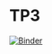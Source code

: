 # TP3

[![Binder](https://mybinder.org/badge_logo.svg)](https://mybinder.org/v2/gh/slhmohamed/TP3.git/HEAD)
